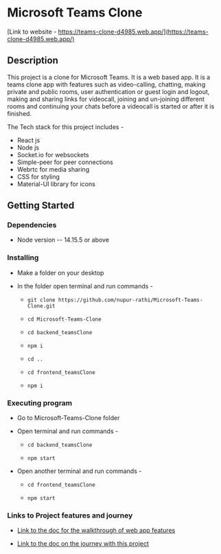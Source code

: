 # Microsoft Teams Clone

[Link to website - https://teams-clone-d4985.web.app/](https://teams-clone-d4985.web.app/)

## Description

This project is a clone for Microsoft Teams. It is a web based app.
It is a teams clone app with features such as video-calling, chatting, making private and public rooms, user authentication or guest login and logout, making and sharing links for videocall, joining and un-joining different rooms and continuing your chats before a videocall is started or after it is finished.

The Tech stack for this project includes -

* React js
* Node js
* Socket.io for websockets
* Simple-peer for peer connections
* Webrtc for media sharing 
* CSS for styling
* Material-UI library for icons

## Getting Started

### Dependencies

* Node version -- 14.15.5 or above

### Installing

* Make a folder on your desktop
* In the folder open terminal and run commands -

    *   ```
        git clone https://github.com/nupur-rathi/Microsoft-Teams-Clone.git
        ```
    *   ```
        cd Microsoft-Teams-Clone
        ```
    *   ```
        cd backend_teamsClone
        ```
    *   ```
        npm i
        ```
    *   ```
        cd ..
        ```
    *   ```
        cd frontend_teamsClone
        ```
    *   ```
        npm i
        ```


### Executing program

* Go to Microsoft-Teams-Clone folder
* Open terminal and run commands -

    *   ```
        cd backend_teamsClone
        ```
    *   ```
        npm start
        ```
* Open another terminal and run commands -

    *   ```
        cd frontend_teamsClone
        ```
    *   ```
        npm start
        ```

### Links to Project features and journey


* [Link to the doc for the walkthrough of web app features](https://docs.google.com/document/d/1luzI31T39OWQ1E4sl8xPn33jrcOw3ssAxTxX2ltfAd0/edit?usp=sharing)

* [Link to the doc on the journey with this project](https://docs.google.com/document/d/1upqePbh9QUWu2euEt1_Z7jT_7NJAxejmRFKwx2tbV8I/edit?usp=sharing)

